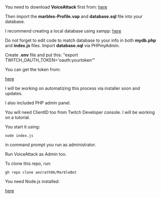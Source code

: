 You need to download **VoiceAttack** first from:
[here](https://voiceattack.com/)

Then import the **marbles-Profile.vap** and **database.sql** file into your database.

I recommend creating a local database using xampp:
[here](https://www.apachefriends.org/download.html)

Do not forget to edit code to match database to your info in both **mydb.php** and **index.js** files.
Import **database.sql** via PHPmyAdmin.

Create **.env** file and put this:
"export TWITCH_OAUTH_TOKEN='oauth:yourtoken'"

You can get the token from:

[here](https://twitchapps.com/tmi/)

I will be working on automatizing this process via installer soon and updates.

I also included PHP admin panel.

You will need ClientID too from Twitch Developer console.
I will be working on a tutorial.

You start it using:

`node index.js`

in command prompt you run as administrator.

Run VoiceAttack as Admin too.

To clone this repo, run:

`gh repo clone aezrath96/MarbleBot`

You need Node.js installed:

[here](https://nodejs.org/en/download/)